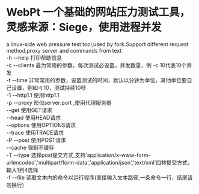 # WebPt 一个基础的网站压力测试工具，灵感来源：Siege，使用进程并发
a linux-side web pressure test tool,used by fork.Support different request method,proxy server and commands from text</br>
-h --help 打印帮助信息</br>
-c --clients 最为常用的参数，每次测试必设置，并发数量，例 -c 10代表10个并发</br>
-t --time 非常常用的参数，设置测试的时间，默认以分钟为单位，其他单位要自己设置，例如-t 10，测试持续10秒</br>
-1 --http1.1 使用http1.1</br>
-p --proxy 形似server:port ,使用代理服务器</br>
--get 使用GET请求</br>
--head 使用HEAD请求</br>
--options 使用OPTIONS请求</br>
--trace 使用TRACE请求</br>
-P --post 使用POST请求</br>
--cache 强制不缓存</br>
-T --type 选择post提交方式,支持'application/x-www-form-urlencoded','multipart/form-data','application/json','text/xml'四种提交方式，输入1到4选择</br>
-f --file 读取文本内的命令以运行程序(直接输入文本路径,一条命令一行，结尾请勿换行)</br>
